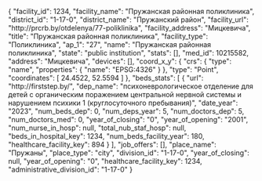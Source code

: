 {
    "facility_id": 1234,
    "facility_name": "Пружанская районная поликлиника",
    "district_id": "1-17-0",
    "district_name": "Пружанский район",
    "facility_url": "http:\/\/prcrb.by\/otdelenya\/77-poliklinika",
    "facility_address": "Мицкевича",
    "title": "Пружанская районная поликлиника",
    "facility_type": "Поликлиника",
    "ap_1": "27",
    "name": "Пружанская районная поликлиника",
    "state": "public institution",
    "stats": [],
    "med_id": 10215582,
    "address": "Мицкевича",
    "devices": [],
    "coord_x_y": {
        "crs": {
            "type": "name",
            "properties": {
                "name": "EPSG:4326"
            }
        },
        "type": "Point",
        "coordinates": [
            24.4522,
            52.5594
        ]
    },
    "beds_stats": [
        {
            "url": "http:\/\/firststep.by\/",
            "dep_name": "психоневрологическое отделение для детей с органическим поражением центральной нервной системы и нарушением психики 1 (круглосуточного пребывания)",
            "date_year": "2023",
            "num_beds_dep": 0,
            "num_deps_year": 5,
            "num_doctors_dep": 5,
            "num_doctors_med": 0,
            "year_of_closing": "0",
            "year_of_opening": "2001",
            "num_nurse_in_hosp": null,
            "total_nub_staf_hosp": null,
            "beds_in_hospital_key": 1234,
            "num_beds_facility_year": 180,
            "healthcare_facility_key": 894
        }
    ],
    "job_offers": [],
    "place_name": "Пружаны",
    "place_type": "city",
    "division_id": "1-17-0",
    "year_of_closing": null,
    "year_of_opening": "0",
    "healthcare_facility_key": 1234,
    "administrative_division_id": "1-17-0"
}